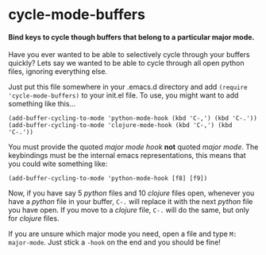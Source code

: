 # cycle-mode-buffers
#### Bind keys to cycle though buffers that belong to a particular major mode.

Have you ever wanted to be able to selectively cycle through your buffers quickly? Lets say we wanted to be able to cycle through all open python files, ignoring everything else.

Just put this file somewhere in your .emacs.d directory and add `(require 'cycle-mode-buffers)` to your init.el file. To use, you might want to add something like this...

```
(add-buffer-cycling-to-mode 'python-mode-hook (kbd 'C-,') (kbd 'C-.'))
(add-buffer-cycling-to-mode 'clojure-mode-hook (kbd 'C-,') (kbd 'C-.'))
```

You must provide the quoted *major mode hook* **not** quoted *major mode*.
The keybindings must be the internal emacs representations, this means that you could wite something like:

`(add-buffer-cycling-to-mode 'python-mode-hook [f8] [f9])`

Now, if you have say 5 *python* files and 10 *clojure* files open, whenever you have a *python* file in your buffer, `C-.` will replace it with the next *python* file you have open. If you move to a *clojure* file, `C-.` will do the same, but only for *clojure* files.

If you are unsure which major mode you need, open a file and type `M: major-mode`. Just stick a `-hook` on the end and you should be fine! 
